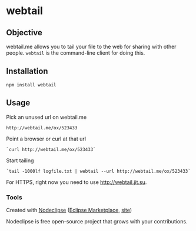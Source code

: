 # webtail

## Objective

webtail.me allows you to tail your file to the web for sharing with other
people.  `webtail` is the command-line client for doing this.

## Installation

`npm install webtail`

## Usage

Pick an unused url on webtail.me
    
    http://webtail.me/ox/523433

Point a browser or curl at that url

    `curl http://webtail.me/ox/523433`
    
Start tailing
  
    `tail -1000lf logfile.txt | webtail --url http://webtail.me/ox/523433`

For HTTPS, right now you need to use http://webtail.jit.su.

### Tools

Created with [Nodeclipse](https://github.com/Nodeclipse/nodeclipse-1)
 ([Eclipse Marketplace](http://marketplace.eclipse.org/content/nodeclipse), [site](http://www.nodeclipse.org))   

Nodeclipse is free open-source project that grows with your contributions.
